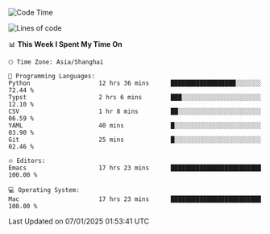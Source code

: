 <!--START_SECTION:waka-->
![Code Time](http://img.shields.io/badge/Code%20Time-2%2C444%20hrs%206%20mins-blue)

![Lines of code](https://img.shields.io/badge/From%20Hello%20World%20I%27ve%20Written-309.9%20thousand%20lines%20of%20code-blue)

📊 **This Week I Spent My Time On** 

```text
🕑︎ Time Zone: Asia/Shanghai

💬 Programming Languages: 
Python                   12 hrs 36 mins      ██████████████████░░░░░░░   72.44 % 
Typst                    2 hrs 6 mins        ███░░░░░░░░░░░░░░░░░░░░░░   12.10 % 
CSV                      1 hr 8 mins         ██░░░░░░░░░░░░░░░░░░░░░░░   06.59 % 
YAML                     40 mins             █░░░░░░░░░░░░░░░░░░░░░░░░   03.90 % 
Git                      25 mins             █░░░░░░░░░░░░░░░░░░░░░░░░   02.46 % 

🔥 Editors: 
Emacs                    17 hrs 23 mins      █████████████████████████   100.00 % 

💻 Operating System: 
Mac                      17 hrs 23 mins      █████████████████████████   100.00 % 
```


 Last Updated on 07/01/2025 01:53:41 UTC
<!--END_SECTION:waka-->
